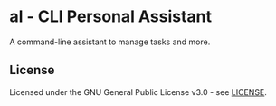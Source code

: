# al - CLI Personal Assistant

A command-line assistant to manage tasks and more.

## License
Licensed under the GNU General Public License v3.0 - see [LICENSE](LICENSE).
